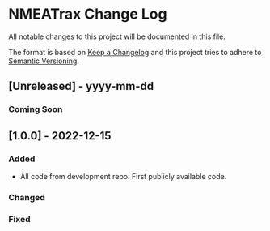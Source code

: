 
# NMEATrax Change Log
All notable changes to this project will be documented in this file.
 
The format is based on [Keep a Changelog](http://keepachangelog.com/)
and this project tries to adhere to [Semantic Versioning](http://semver.org/).

## [Unreleased] - yyyy-mm-dd
 
### Coming Soon
 
## [1.0.0] - 2022-12-15
 
### Added

- All code from development repo. First publicly available code.
   
### Changed
 
### Fixed
